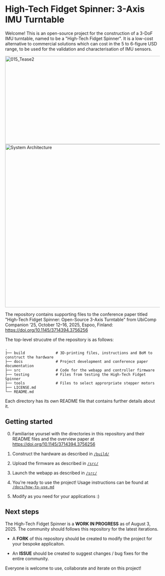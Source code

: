 ﻿# High-Tech Fidget Spinner: 3-Axis IMU Turntable 

Welcome! This is an open-source project for the construction of a 3-DoF IMU turntable, named to be a "High-Tech Fidget Spinner". It is a low-cost alternative to commercial solutions which can cost in the 5 to 6-figure USD range, to be used for the validation and characterisation of IMU sensors. 

<img width="1280" height="286" alt="015_Tease2" src="https://github.com/user-attachments/assets/5cda8e1c-1687-4206-a1e5-d6540f1129d3" />

<img width="1226" height="529" alt="System Architecture" src="https://github.com/user-attachments/assets/548bdc92-e83a-4a56-b5be-b41e3e2b28fd" />

The repository contains supporting files to the conference paper titled "High-Tech Fidget Spinner: Open-Source 3-Axis Turntable" from UbiComp Companion ’25, October 12–16, 2025, Espoo, Finland: https://doi.org/10.1145/3714394.3756256 

The top-level strucutre of the repository is as follows: 

```
.
├── build              # 3D-printing files, instructions and BoM to construct the hardware    
├── docs               # Project development and conference paper documentation 
├── src                # Code for the webapp and controller firmware    
├── testing            # Files from testing the High-Tech Fidget Spinner 
├── tools              # Files to select approrpriate stepper motors 
├── LICENSE.md         
└── README.md           
```

Each directory has its own README file that contains further details about it. 

## Getting started 

0) Familiarise yoursel with the directories in this repository and their README files and the overview paper at https://doi.org/10.1145/3714394.3756256  

1) Construct the hardware as described in [```/build/```](/build/) 

2) Upload the firmware as described in [```/src/```](/src/)

3) Launch the webapp as described in [```/src/```](/src/) 

4) You're ready to use the project! Usage instructions can be found at [```/docs/how-to-use.md```](/docs/how-to-use.md) 

5) Modify as you need for your applications :) 

## Next steps 

The High-Tech Fidget Spinner is a **WORK IN PROGRESS** as of August 3, 2025. The community should follows this repository for the latest iterations. 

- A **FORK** of this repository should be created to modify the project for your bespoke applicaiton. 

- An **ISSUE** should be created to suggest changes / bug fixes for the entire community. 

Everyone is welcome to use, collaborate and iterate on this project! 
